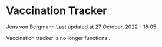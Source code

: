 Vaccination Tracker
================
Jens von Bergmann
Last updated at 27 October, 2022 - 18:05

Vaccination tracker is no longer functional.
